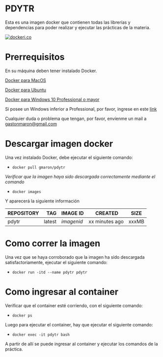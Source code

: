 PDYTR
=====
Esta es una imagen docker que contienen todas las librerías y dependencias para poder realizar y ejecutar las prácticas de la materia.


[![dockeri.co](http://dockeri.co/image/gmaron/pdytr)](https://registry.hub.docker.com/u/gmaron/pdytr/)

Prerrequisitos
==============
En su máquina deben tener instalado Docker.

[Docker para MacOS](https://docs.docker.com/docker-for-mac/install/)

[Docker para Ubuntu](https://docs.docker.com/engine/installation/linux/docker-ce/ubuntu/)

[Docker para Windows 10 Professional o mayor](https://download.docker.com/win/stable/Docker%20for%20Windows%20Installer.exe)

Si posee un Windows inferior a Professional, por favor, ingrese en este [link](https://www.docker.com/products/docker-toolbox)

Cualquier duda o problema que tengan, por favor, envíenme un mail a [gastonmaron@gmail.com](mailto:gastonmaron@gmail.com)

Descargar imagen docker
=======================
Una vez instalado Docker, debe ejecutar el siguiente comando:
* ```docker pull gmaron/pdytr```

*Verificar que la imagen haya sido descargada correctamente mediante el comando* 
* ```docker images```

Y aparecerá la siguiente información

REPOSITORY |  TAG  | IMAGE ID | CREATED | SIZE |
-----------|-----|----------|---------|------|
pdytr | latest | *imagenid* | xx minutes ago|xxxMB

Como correr la imagen 
=====================
Una vez que se haya corroborado que la imagen ha sido descargada satisfactoriamente, ejecutar el siguiente comando:

* ```docker run -itd --name pdytr pdytr```

Como ingresar al container
==========================

Verificar que el container esté corriendo, con el siguiente comando:
* ```docker ps```

Luego para ejecutar el container, hay que ejecutar el siguiente comando:
* ```docker exec -it pdytr bash```

A partir de allí se puede ingresar al container y ejecutar los comandos de la práctica.
